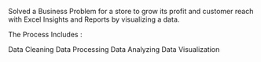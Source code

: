 Solved a Business Problem for a store to grow its profit and customer reach with Excel Insights and Reports by visualizing a data.

The Process Includes :

Data Cleaning
Data Processing
Data Analyzing
Data Visualization
